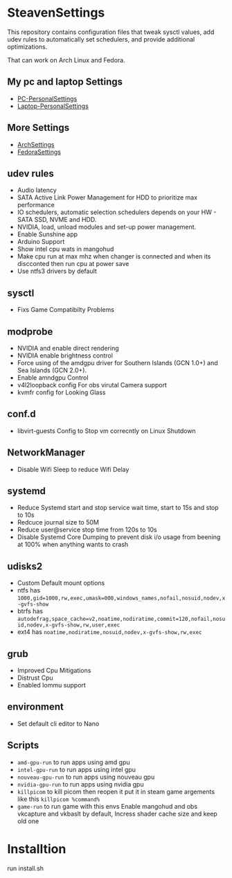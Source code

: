 # SteavenSettings
This repository contains configuration files that tweak sysctl values, add udev rules to automatically set schedulers, and provide additional optimizations.

That can work on Arch Linux and Fedora.

## My pc and laptop Settings
- [PC-PersonalSettings](https://github.com/SteavenLinux/PC-PersonalSettings)
- [Laptop-PersonalSettings](https://github.com/SteavenLinux/Laptop-PersonalSettings)

## More Settings
- [ArchSettings](https://github.com/SteavenLinux/ArchSettings)
- [FedoraSettings](https://github.com/SteavenLinux/FedoraSettings)

## udev rules
- Audio latency
- SATA Active Link Power Management for HDD to prioritize max performance 
- IO schedulers, automatic selection schedulers depends on your HW - SATA SSD, NVME and HDD.
- NVIDIA, load, unload modules and set-up power management. 
- Enable Sunshine app
- Arduino Support
- Show intel cpu wats in mangohud
- Make cpu run at max mhz when changer is connected and when its discconted then run cpu at power save
- Use ntfs3 drivers by default

## sysctl
- Fixs Game Compatibilty Problems

## modprobe
- NVIDIA and enable direct rendering
- NVIDIA enable brightness control
- Force using of the amdgpu driver for Southern Islands (GCN 1.0+) and Sea Islands (GCN 2.0+).
- Enable amndgpu Control
- v4l2loopback config For obs virutal Camera support
- kvmfr config for Looking Glass

## conf.d
- libvirt-guests Config to Stop vm correcntly on Linux Shutdown

## NetworkManager
- Disable Wifi Sleep to reduce Wifi Delay

## systemd
- Reduce Systemd start and stop service wait time, start to 15s and stop to 10s
- Redcuce journal size to 50M
- Reduce user@service stop time from 120s to 10s
- Disable Systemd Core Dumping to prevent disk i/o usage from beening at 100% when anything wants to crash

## udisks2
- Custom Default mount options
- ntfs has `1000,gid=1000,rw,exec,umask=000,windows_names,nofail,nosuid,nodev,x-gvfs-show`
- btrfs has `autodefrag,space_cache=v2,noatime,nodiratime,commit=120,nofail,nosuid,nodev,x-gvfs-show,rw,user,exec`
- ext4 has `noatime,nodiratime,nosuid,nodev,x-gvfs-show,rw,exec`

## grub
- Improved Cpu Mitigations
- Distrust Cpu
- Enabled Iommu support

## environment
- Set default cli editor to Nano

## Scripts
- `amd-gpu-run` to run apps using amd gpu
- `intel-gpu-run` to run apps using intel gpu
- `nouveau-gpu-run` to run apps using nouveau gpu
- `nvidia-gpu-run` to run apps using nvidia gpu
- `killpicom` to kill picom then reopen it put it in steam game argements like this `killpicom %command%`
- `game-run` to run game with this envs Enable mangohud and obs vkcapture and vkbaslt by default, Incress shader cache size and keep old one

# Installtion

run install.sh
